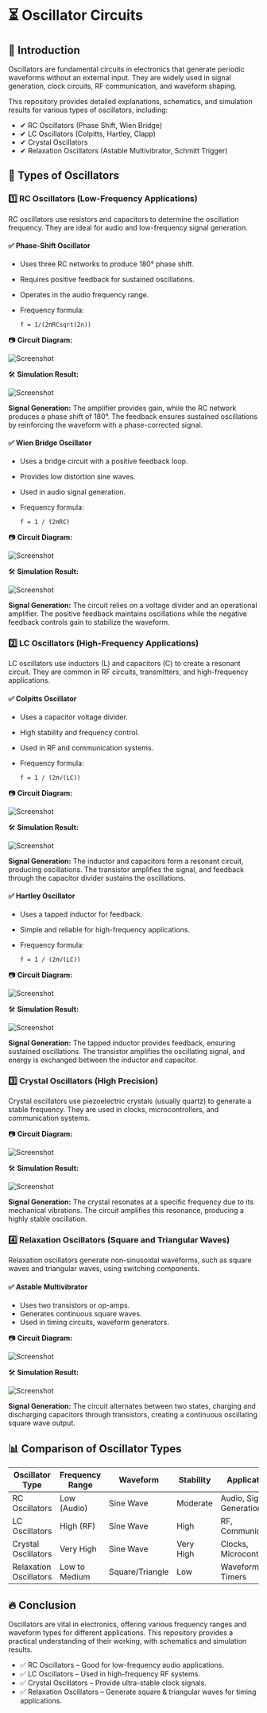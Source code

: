 # ⏳ Oscillator Circuits

## 📢 Introduction

Oscillators are fundamental circuits in electronics that generate periodic waveforms without an external input. They are widely used in signal generation, clock circuits, RF communication, and waveform shaping.

This repository provides detailed explanations, schematics, and simulation results for various types of oscillators, including:

- ✔ RC Oscillators (Phase Shift, Wien Bridge)
- ✔ LC Oscillators (Colpitts, Hartley, Clapp)
- ✔ Crystal Oscillators
- ✔ Relaxation Oscillators (Astable Multivibrator, Schmitt Trigger)

## 🔄 Types of Oscillators

### 1️⃣ RC Oscillators (Low-Frequency Applications)

RC oscillators use resistors and capacitors to determine the oscillation frequency. They are ideal for audio and low-frequency signal generation.

#### ✅ Phase-Shift Oscillator
- Uses three RC networks to produce 180° phase shift.
- Requires positive feedback for sustained oscillations.
- Operates in the audio frequency range.
- Frequency formula:
  
  ```
  f = 1/(2πRCsqrt(2n))
  ```

📷 **Circuit Diagram:**

![Screenshot](https://github.com/user-attachments/assets/0dc63847-7a48-48bb-887d-d1b1973c2d9d)

🛠 **Simulation Result:**

![Screenshot](https://github.com/user-attachments/assets/ee40bbe7-ad26-4133-a927-4f796e51cd7d)

**Signal Generation:**
The amplifier provides gain, while the RC network produces a phase shift of 180°. The feedback ensures sustained oscillations by reinforcing the waveform with a phase-corrected signal.

#### ✅ Wien Bridge Oscillator
- Uses a bridge circuit with a positive feedback loop.
- Provides low distortion sine waves.
- Used in audio signal generation.
- Frequency formula:
  
  ```
  f = 1 / (2πRC)
  ```

📷 **Circuit Diagram:**

![Screenshot](https://github.com/user-attachments/assets/6f1a378e-f9c6-400d-abaa-ab5533fe2e3d)

🛠 **Simulation Result:**

![Screenshot](https://github.com/user-attachments/assets/f85a565d-0f92-4dff-8498-3bc33a43e069)

**Signal Generation:**
The circuit relies on a voltage divider and an operational amplifier. The positive feedback maintains oscillations while the negative feedback controls gain to stabilize the waveform.

### 2️⃣ LC Oscillators (High-Frequency Applications)

LC oscillators use inductors (L) and capacitors (C) to create a resonant circuit. They are common in RF circuits, transmitters, and high-frequency applications.

#### ✅ Colpitts Oscillator
- Uses a capacitor voltage divider.
- High stability and frequency control.
- Used in RF and communication systems.
- Frequency formula:
  
  ```
  f = 1 / (2π√(LC))
  ```

📷 **Circuit Diagram:**

![Screenshot](https://github.com/user-attachments/assets/5390fd31-8259-4651-91d8-b748c94aa8d4)

🛠 **Simulation Result:**

![Screenshot](https://github.com/user-attachments/assets/92812dc9-56cc-4078-8ffe-3d69ef664489)

**Signal Generation:**
The inductor and capacitors form a resonant circuit, producing oscillations. The transistor amplifies the signal, and feedback through the capacitor divider sustains the oscillations.

#### ✅ Hartley Oscillator
- Uses a tapped inductor for feedback.
- Simple and reliable for high-frequency applications.
- Frequency formula:
  
  ```
  f = 1 / (2π√(LC))
  ```

📷 **Circuit Diagram:**

![Screenshot](https://github.com/user-attachments/assets/8786a4a7-555c-4e43-a462-a98e0df19ac3)

🛠 **Simulation Result:**

![Screenshot](https://github.com/user-attachments/assets/3e294bae-a8a9-4715-abd6-c3f408ce9ae5)

**Signal Generation:**
The tapped inductor provides feedback, ensuring sustained oscillations. The transistor amplifies the oscillating signal, and energy is exchanged between the inductor and capacitor.

### 3️⃣ Crystal Oscillators (High Precision)

Crystal oscillators use piezoelectric crystals (usually quartz) to generate a stable frequency. They are used in clocks, microcontrollers, and communication systems.

📷 **Circuit Diagram:**

![Screenshot](https://github.com/user-attachments/assets/d087a944-4aa9-44da-894b-f7903bf859d5)

🛠 **Simulation Result:**

![Screenshot](https://github.com/user-attachments/assets/0213dc2e-a270-4f6a-a8ad-8250eed67ab8)

**Signal Generation:**
The crystal resonates at a specific frequency due to its mechanical vibrations. The circuit amplifies this resonance, producing a highly stable oscillation.

### 4️⃣ Relaxation Oscillators (Square and Triangular Waves)

Relaxation oscillators generate non-sinusoidal waveforms, such as square waves and triangular waves, using switching components.

#### ✅ Astable Multivibrator
- Uses two transistors or op-amps.
- Generates continuous square waves.
- Used in timing circuits, waveform generators.

📷 **Circuit Diagram:**

![Screenshot](https://github.com/user-attachments/assets/3f5a83bb-3678-469b-95a3-9f507be0dc32)

🛠 **Simulation Result:**

![Screenshot](https://github.com/user-attachments/assets/05c3b994-6684-4aaf-b384-9df277035917)

**Signal Generation:**
The circuit alternates between two states, charging and discharging capacitors through transistors, creating a continuous oscillating square wave output.

## 📊 Comparison of Oscillator Types

| Oscillator Type       | Frequency Range | Waveform      | Stability      | Applications                |
|-----------------------|----------------|--------------|---------------|-----------------------------|
| RC Oscillators        | Low (Audio)     | Sine Wave    | Moderate      | Audio, Signal Generation    |
| LC Oscillators        | High (RF)       | Sine Wave    | High          | RF, Communication           |
| Crystal Oscillators   | Very High       | Sine Wave    | Very High     | Clocks, Microcontrollers    |
| Relaxation Oscillators| Low to Medium   | Square/Triangle | Low       | Waveform Gen., Timers       |

## 🔥 Conclusion

Oscillators are vital in electronics, offering various frequency ranges and waveform types for different applications. This repository provides a practical understanding of their working, with schematics and simulation results.

- ✅ RC Oscillators – Good for low-frequency audio applications.
- ✅ LC Oscillators – Used in high-frequency RF systems.
- ✅ Crystal Oscillators – Provide ultra-stable clock signals.
- ✅ Relaxation Oscillators – Generate square & triangular waves for timing applications.
